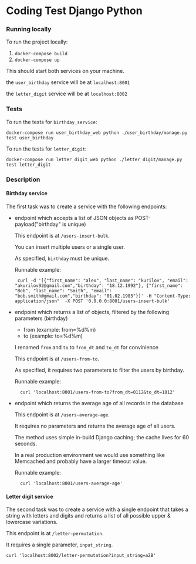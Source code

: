 # Coding Test Django Python


### Running locally

To run the project locally:
   1.  `docker-compose build`
   2.  `docker-compose up`

This should start both services on your machine.

the `user_birthday` service will be at `localhost:8001`

the `letter_digit` service will be at `localhost:8002`

### Tests


To run the tests for `birthday_service`:

    docker-compose run user_birthday_web python ./user_birthday/manage.py test user_birthday

To run the tests for `letter_digit`:

    docker-compose run letter_digit_web python ./letter_digit/manage.py test letter_digit



### Description
#### Birthday service

The first task was to create a service with the following endpoints:

*  endpoint which accepts a list of JSON objects as POST-payload("birthday" is unique)

    This endpoint is at `/users-insert-bulk`. 
    
    You can insert multiple users or a single user.
    
    As specified, `birthday` must be unique.
    
    Runnable example: 

        curl -d '[{"first_name": "alex", "last_name": "kurilov", "email": "akurilov92@gmail.com","birthday": "18.12.1992"}, {"first_name": "Bob", "last_name": "Smith", "email": "bob.smith@gmail.com","birthday": "01.02.1983"}]' -H "Content-Type: application/json"  -X POST '0.0.0.0:8001/users-insert-bulk'

* endpoint which returns a list of objects, filtered by the following parameters (birthday)
    - from (example: from=%d%m)
    - to (example: to=%d%m)

    I renamed `from` and `to` to `from_dt` and `to_dt` for convinience
    
    This endpoint is at `/users-from-to`. 
    
    As specified, it requires two parameters to filter the users by birthday.
    
    Runnable example:
    
        curl 'localhost:8001/users-from-to?from_dt=0112&to_dt=1812'
    
* endpoint which returns the average age of all records in the database

  This endpoint is at `/users-average-age`. 
  
  It requires no parameters and returns the average age of all users.
  
  The method uses simple in-build Django caching; the cache lives for 60 seconds.
  
  In a real production environment we would use something like Memcached and probably have a larger timeout value. 

  Runnable example:
    
        curl 'localhost:8001/users-average-age'
    
#### Letter digit service

  The second task was to create a service with a single endpoint that takes a string with letters and digits and returns a list of all
  possible upper & lowercase variations.
  
  This endpoint is at `/letter-permutation`. 
  
  It requires a single parameter, `input_string`.
  
    curl 'localhost:8002/letter-permutation?input_string=a2B'
  



